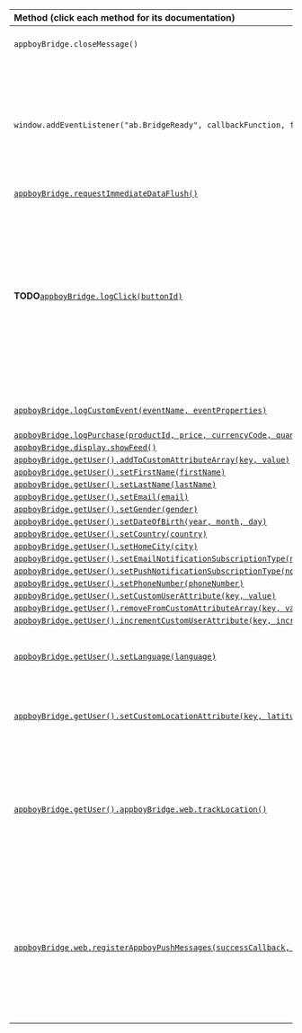 |Method (click each method for its documentation) | Description |
|:------ |:------------|
|`appboyBridge.closeMessage()`|Closes this in-app message.|
|`window.addEventListener("ab.BridgeReady", callbackFunction, false)`|Callback method for when the `appboyBridge` has finished loading. All javaScript code should be run within this callback function.|
|[`appboyBridge.requestImmediateDataFlush()`](https://js.appboycdn.com/web-sdk/latest/doc/module-appboy.html#.requestImmediateDataFlush)||
|**TODO**[`appboyBridge.logClick(buttonId)`](https://js.appboycdn.com/web-sdk/latest/doc/module-appboy.html#.logClick)|Log a button click for a given `buttonId` string. When `buttonId` is left blank, a body-click will be logged instead. This method was introduced in Android SDK v5.0.0 and iOS SDK v3.23.0.|
|[`appboyBridge.logCustomEvent(eventName, eventProperties)`](https://js.appboycdn.com/web-sdk/latest/doc/module-appboy.html#.logCustomEvent)| Log a custom event.|
|[`appboyBridge.logPurchase(productId, price, currencyCode, quantity, purchaseProperties)`](https://js.appboycdn.com/web-sdk/latest/doc/module-appboy.html#.logPurchase)||
|[`appboyBridge.display.showFeed()`](https://js.appboycdn.com/web-sdk/latest/doc/module-display.html#.showFeed)||
|[`appboyBridge.getUser().addToCustomAttributeArray(key, value)`](https://js.appboycdn.com/web-sdk/latest/doc/ab.User.html#addToCustomAttributeArray)||
|[`appboyBridge.getUser().setFirstName(firstName)`](https://js.appboycdn.com/web-sdk/latest/doc/ab.User.html#setFirstName)||
|[`appboyBridge.getUser().setLastName(lastName)`](https://js.appboycdn.com/web-sdk/latest/doc/ab.User.html#setLastName)||
|[`appboyBridge.getUser().setEmail(email)`](https://js.appboycdn.com/web-sdk/latest/doc/ab.User.html#setEmail)||
|[`appboyBridge.getUser().setGender(gender)`](https://js.appboycdn.com/web-sdk/latest/doc/ab.User.html#setGender)||
|[`appboyBridge.getUser().setDateOfBirth(year, month, day)`](https://js.appboycdn.com/web-sdk/latest/doc/ab.User.html#setDateOfBirth)||
|[`appboyBridge.getUser().setCountry(country)`](https://js.appboycdn.com/web-sdk/latest/doc/ab.User.html#setCountry)||
|[`appboyBridge.getUser().setHomeCity(city)`](https://js.appboycdn.com/web-sdk/latest/doc/ab.User.html#setHomeCity)||
|[`appboyBridge.getUser().setEmailNotificationSubscriptionType(notificationSubscriptionType)`](https://js.appboycdn.com/web-sdk/latest/doc/ab.User.html#setEmailNotificationSubscriptionType)||
|[`appboyBridge.getUser().setPushNotificationSubscriptionType(notificationSubscriptionType)`](https://js.appboycdn.com/web-sdk/latest/doc/ab.User.html#setPushNotificationSubscriptionType)||
|[`appboyBridge.getUser().setPhoneNumber(phoneNumber)`](https://js.appboycdn.com/web-sdk/latest/doc/ab.User.html#setPhoneNumber)||
|[`appboyBridge.getUser().setCustomUserAttribute(key, value)`](https://js.appboycdn.com/web-sdk/latest/doc/ab.User.html#setCustomUserAttribute)||
|[`appboyBridge.getUser().removeFromCustomAttributeArray(key, value)`](https://js.appboycdn.com/web-sdk/latest/doc/ab.User.html#removeFromCustomAttributeArray)||
|[`appboyBridge.getUser().incrementCustomUserAttribute(key, incrementValue)`](https://js.appboycdn.com/web-sdk/latest/doc/ab.User.html#incrementCustomUserAttribute)||
|[`appboyBridge.getUser().setLanguage(language)`](https://js.appboycdn.com/web-sdk/latest/doc/ab.User.html#setLanguage)|Introduced in Android SDK v5.0.0 and iOS SDK v3.23.0.|
|[`appboyBridge.getUser().setCustomLocationAttribute(key, latitude, longitude)`](https://js.appboycdn.com/web-sdk/latest/doc/ab.User.html#setCustomLocationAttribute)|Introduced in Android SDK v5.0.0 and iOS SDK v3.23.0.|
|[`appboyBridge.getUser().appboyBridge.web.trackLocation()`](https://js.appboycdn.com/web-sdk/latest/doc/ab.User.html#incrementCustomUserAttribute)|This method is a no-op when called in a non-web environment. Introduced in Android SDK v5.0.0 and iOS SDK v3.23.0.|
|[`appboyBridge.web.registerAppboyPushMessages(successCallback, deniedCallback)`](https://js.appboycdn.com/web-sdk/latest/doc/module-appboy.html#.registerAppboyPushMessages)| Register for web push. This method is a no-op when called in a non-web environment Introduced in Android SDK v5.0.0 and iOS SDK v3.23.0.|
